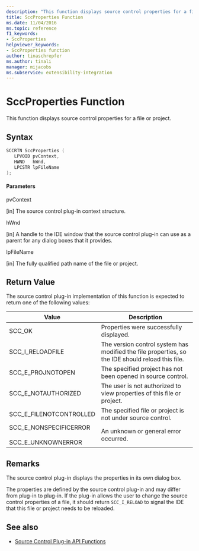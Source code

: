```yaml
---
description: "This function displays source control properties for a file or project."
title: SccProperties Function
ms.date: 11/04/2016
ms.topic: reference
f1_keywords:
- SccProperties
helpviewer_keywords:
- SccProperties function
author: tinaschrepfer
ms.author: tinali
manager: mijacobs
ms.subservice: extensibility-integration
---
```

# SccProperties Function

This function displays source control properties for a file or project.

## Syntax

```cpp
SCCRTN SccProperties (
   LPVOID pvContext,
   HWND   hWnd,
   LPCSTR lpFileName
);
```

#### Parameters
 pvContext

[in] The source control plug-in context structure.

 hWnd

[in] A handle to the IDE window that the source control plug-in can use as a parent for any dialog boxes that it provides.

 lpFileName

[in] The fully qualified path name of the file or project.

## Return Value
 The source control plug-in implementation of this function is expected to return one of the following values:

|Value|Description|
|-----------|-----------------|
|SCC_OK|Properties were successfully displayed.|
|SCC_I_RELOADFILE|The version control system has modified the file properties, so the IDE should reload this file.|
|SCC_E_PROJNOTOPEN|The specified project has not been opened in source control.|
|SCC_E_NOTAUTHORIZED|The user is not authorized to view properties of this file or project.|
|SCC_E_FILENOTCONTROLLED|The specified file or project is not under source control.|
|SCC_E_NONSPECIFICERROR<br /><br /> SCC_E_UNKNOWNERROR|An unknown or general error occurred.|

## Remarks
 The source control plug-in displays the properties in its own dialog box.

 The properties are defined by the source control plug-in and may differ from plug-in to plug-in. If the plug-in allows the user to change the source control properties of a file, it should return `SCC_I_RELOAD` to signal the IDE that this file or project needs to be reloaded.

## See also
- [Source Control Plug-in API Functions](../extensibility/source-control-plug-in-api-functions.md)
